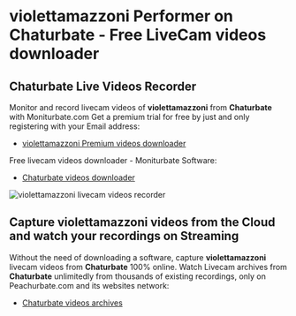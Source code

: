 # violettamazzoni Performer on Chaturbate - Free LiveCam videos downloader

## Chaturbate Live Videos Recorder

Monitor and record livecam videos of **violettamazzoni** from **Chaturbate** with Moniturbate.com
Get a premium trial for free by just and only registering with your Email address:
* [violettamazzoni Premium videos downloader](https://moniturbate.com/request-demo-licence-key.html)

Free livecam videos downloader - Moniturbate Software:
* [Chaturbate videos downloader](https://moniturbate.com/moniturbate-download-software.html)

![violettamazzoni livecam videos recorder](https://peachurnet.com/templates/moniturbate-software.png)


## Capture violettamazzoni videos from the Cloud and watch your recordings on Streaming

Without the need of downloading a software, capture **violettamazzoni** livecam videos from **Chaturbate** 100% online.
Watch Livecam archives from **Chaturbate** unlimitedly from thousands of existing recordings, only on Peachurbate.com and its websites network:
* [Chaturbate videos archives](https://peachurnet.com/)